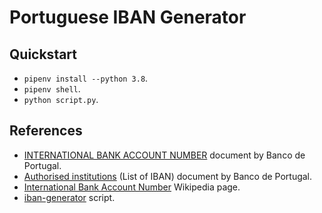 # Portuguese IBAN Generator

## Quickstart

- `pipenv install --python 3.8`.
- `pipenv shell`.
- `python script.py`.

## References

- [INTERNATIONAL BANK ACCOUNT NUMBER](https://www.bportugal.pt/sites/default/files/anexos/documentos-relacionados/international_bank_account_number_en_dpgdr_vr_20180226.pdf) document by Banco de Portugal.
- [Authorised institutions](https://www.bportugal.pt/en/entidades-autorizadas) (List of IBAN) document by Banco de Portugal.
- [International Bank Account Number](https://en.wikipedia.org/wiki/International_Bank_Account_Number) Wikipedia page.
- [iban-generator](https://github.com/lkraider/iban-generator) script.
